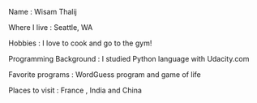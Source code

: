 Name : Wisam Thalij

Where I live : Seattle, WA

Hobbies : I love to cook and go to the gym!

Programming Background : I studied Python language with Udacity.com

Favorite programs : WordGuess program and game of life 

Places to visit : France , India and China 

